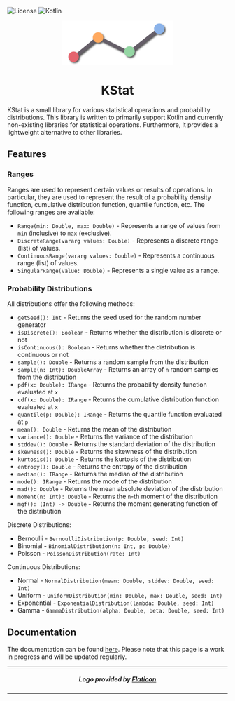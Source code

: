 ![License](https://img.shields.io/badge/License-MIT-%2368AD63?style=for-the-badge)
![Kotlin](https://img.shields.io/badge/Kotlin-1.8.0-%233e7fa8?logo=java&style=for-the-badge)

<p align="center">
    <img width="256" height="100" src="img/kstat-small.png" />
</p>

<h1 align="center">KStat</h1>

KStat is a small library for various statistical operations and probability distributions. This library is written to primarily support
Kotlin and currently non-existing libraries for statistical operations. Furthermore, it provides a lightweight alternative
to other libraries.

## Features

### Ranges

Ranges are used to represent certain values or results of operations. In particular, they are used to represent the
result of a probability density function, cumulative distribution function, quantile function, etc. The following
ranges are available:

- `Range(min: Double, max: Double)` - Represents a range of values from `min` (inclusive) to `max` (exclusive).
- `DiscreteRange(vararg values: Double)` - Represents a discrete range (list) of values.
- `ContinuousRange(vararg values: Double)` - Represents a continuous range (list) of values.
- `SingularRange(value: Double)` - Represents a single value as a range.

### Probability Distributions

All distributions offer the following methods:

- `getSeed(): Int` - Returns the seed used for the random number generator
- `isDiscrete(): Boolean` - Returns whether the distribution is discrete or not
- `isContinuous(): Boolean` - Returns whether the distribution is continuous or not
- `sample(): Double` - Returns a random sample from the distribution
- `sample(n: Int): DoubleArray` - Returns an array of `n` random samples from the distribution
- `pdf(x: Double): IRange` - Returns the probability density function evaluated at `x`
- `cdf(x: Double): IRange` - Returns the cumulative distribution function evaluated at `x`
- `quantile(p: Double): IRange` - Returns the quantile function evaluated at `p`
- `mean(): Double` - Returns the mean of the distribution
- `variance(): Double` - Returns the variance of the distribution
- `stddev(): Double` - Returns the standard deviation of the distribution
- `skewness(): Double` - Returns the skewness of the distribution
- `kurtosis(): Double` - Returns the kurtosis of the distribution
- `entropy(): Double` - Returns the entropy of the distribution
- `median(): IRange` - Returns the median of the distribution
- `mode(): IRange` - Returns the mode of the distribution
- `mad(): Double` - Returns the mean absolute deviation of the distribution
- `moment(n: Int): Double` - Returns the `n`-th moment of the distribution
- `mgf(): (Int) -> Double` - Returns the moment generating function of the distribution

Discrete Distributions:

- Bernoulli - `BernoulliDistribution(p: Double, seed: Int)`
- Binomial - `BinomialDistribution(n: Int, p: Double)`
- Poisson - `PoissonDistribution(rate: Int)`

Continuous Distributions:

- Normal - `NormalDistribution(mean: Double, stddev: Double, seed: Int)`
- Uniform - `UniformDistribution(min: Double, max: Double, seed: Int)`
- Exponential - `ExponentialDistribution(lambda: Double, seed: Int)`
- Gamma - `GammaDistribution(alpha: Double, beta: Double, seed: Int)`

## Documentation

The documentation can be found [here](https://kstat-documentation.netlify.app/). Please note that this page is a work
in progress and will be updated regularly.

---
<h5 align="center">Logo provided by <a href="https://www.flaticon.com/">Flaticon</a></h5>

---